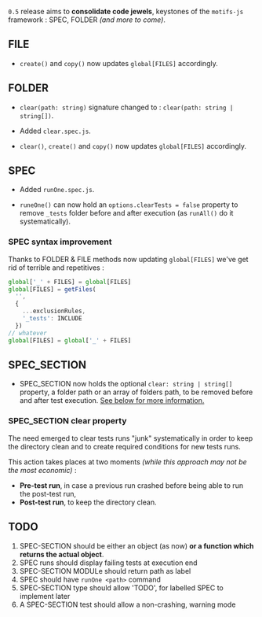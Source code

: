 `0.5` release aims to **consolidate code jewels**,  keystones of the `motifs-js` framework : SPEC, FOLDER *(and more to come)*.

## FILE

* `create()` and `copy()` now updates `global[FILES]` accordingly.

## FOLDER

* `clear(path: string)` signature changed to :
  `clear(path: string | string[])`.

* Added `clear.spec.js`.

* `clear()`, `create()` and `copy()` now updates `global[FILES]` accordingly.

## SPEC

* Added `runOne.spec.js`.

* `runeOne()` can now hold an `options.clearTests = false` property to remove `_tests` folder before and after execution (as `runAll()` do it systematically).

### SPEC syntax improvement

Thanks to FOLDER & FILE methods now updating `global[FILES]` we've get rid of terrible and repetitives :

```javascript
global['_' + FILES] = global[FILES]
global[FILES] = getFiles(
  '',
  {
    ...exclusionRules,
    '_tests': INCLUDE
  })
// whatever
global[FILES] = global['_' + FILES]
```

## SPEC_SECTION

* SPEC_SECTION now holds the optional `clear: string | string[]` property, a folder path or an array of folders path, to be removed before and after test execution.
[See below for more information.](#spec_section-clear-property)

### SPEC_SECTION clear property

The need emerged to clear tests runs "junk"  systematically in order to keep the directory clean and to create required conditions for new tests runs.

This action takes places at two moments *(while this approach may not be the most economic)* :

* **Pre-test run**, in case a previous run crashed before being able to run the post-test run,
* **Post-test run**, to keep the directory clean.

## TODO 

1. SPEC-SECTION should be either an object (as now) **or a function which returns the actual object**.
2. SPEC runs should display failing tests at execution end
3. SPEC-SECTION MODULe should return path as label
4. SPEC should have `runOne <path>` command
5. SPEC-SECTION type should allow 'TODO', for labelled SPEC to implement later
6. A SPEC-SECTION test should allow a non-crashing, warning mode